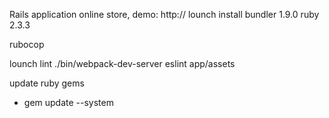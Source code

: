 Rails application online store, demo:
http://
lounch install
bundler 1.9.0
ruby 2.3.3


rubocop

lounch lint
./bin/webpack-dev-server
eslint app/assets


update ruby gems
- gem update --system
